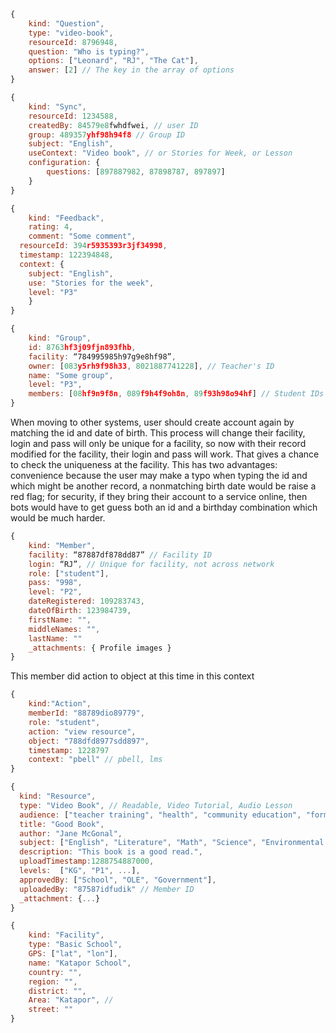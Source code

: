 ```js
{
	kind: "Question",
	type: "video-book",
	resourceId: 8796948,
	question: "Who is typing?",
	options: ["Leonard", "RJ", "The Cat"],
	answer: [2] // The key in the array of options
}
```

```js
{
	kind: "Sync",
	resourceId: 1234588,
	createdBy: 84579e8fwhdfwei, // user ID
	group: 489357yhf98h94f8 // Group ID
	subject: "English",
	useContext: "Video book", // or Stories for Week, or Lesson
	configuration: {
		questions: [897887982, 87898787, 897897]
	}
}
```

```js
{
	kind: "Feedback",
	rating: 4,
	comment: "Some comment",
  resourceId: 394r5935393r3jf34998,
  timestamp: 122394848,
  context: {
  	subject: "English",
  	use: "Stories for the week",
  	level: "P3"
	}
}
```

```js
{
	kind: "Group",
	id: 8763hf3j09fjn893fhb,
	facility: “784995985h97g9e8hf98”,
	owner: [083y5rh9f98h33, 8021887741228], // Teacher's ID
	name: "Some group",
	level: "P3",
	members: [08hf9n9f8n, 089f9h4f9oh8n, 89f93h98o94hf] // Student IDs
}
```

When moving to other systems, user should create account again by matching the id and date of birth. This process will change their facility, login and pass will only be unique for a facility, so now with their record modified for the facility, their login and pass will work. That gives a chance to check the uniqueness at the facility.  This has two advantages: convenience because the user may make a typo when typing the id and which might be another record, a nonmatching birth date would be raise a red flag; for security, if they bring their account to a service online, then bots would have to get guess both an id and a birthday combination which would be much harder. 

```js
{
	kind: "Member",
	facility: “87887df878dd87” // Facility ID
	login: “RJ”, // Unique for facility, not across network
	role: ["student"],
	pass: "998",
	level: "P2",
	dateRegistered: 109283743,
	dateOfBirth: 123984739,
	firstName: "",
	middleNames: "",
	lastName: ""
	_attachments: { Profile images }
}
```


This member did action to object at this time in this context

```js
{
	kind:"Action",
	memberId: "88789dio89779",
	role: "student",
	action: "view resource",
	object: "788dfd8977sdd897", 
	timestamp: 1228797
	context: "pbell" // pbell, lms
}
```

```js
{
  kind: "Resource",
  type: "Video Book", // Readable, Video Tutorial, Audio Lesson
  audience: ["teacher training", "health", "community education", "formal education"]
  title: "Good Book",
  author: "Jane McGonal", 
  subject: ["English", "Literature", "Math", "Science", "Environmental Studies"],
  description: "This book is a good read.",
  uploadTimestamp:1288754887000,
  levels:  ["KG", "P1", ...],
  approvedBy: ["School", "OLE", "Government"],
  uploadedBy: "87587idfudik" // Member ID
  _attachment: {...}
}
```

```js
{
	kind: "Facility",
	type: "Basic School",
	GPS: ["lat", "lon"],
	name: "Katapor School",
	country: "",
	region: "",
	district: "",
	Area: "Katapor", // 
	street: ""
}

```
